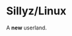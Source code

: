 # Sillyz/Linux

A **new** userland.

<div style="overflow: hidden;">
<terminal-demo></terminal-demo>
</div>

<plan98-welcome></plan98-welcome>
